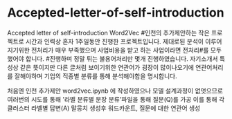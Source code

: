# Accepted-letter-of-self-introduction
Accepted letter of self-introduction Word2Vec
#인천의 추가제안하는 작은 프로젝트로 시간과 인력상 혼자 1주일동안 진행한 프로젝트입니다. 제대로된 분석이 이루어지기위한 전처리가 매우 부족했으며 사업비용을 받고 하는 사업이라면 전처리#를 모두 했어야 합니다.
#진행하며 정말 튀는 불용어처리만 몇개 진행하였습니다. 자기소개서 특성상 같은 뜻이지만 다른 글처럼 보이기위한 연관어가 굉장이 많이나오기에 연관어처리를 잘해야하며 기업의 직종별 분류를 통해 분석해야함을 명시합니다.

처음엔 인천 추가제안 word2vec.ipynb 에 작성하였으나 모델 설계과정이 없엇으므로 여러번의 시도를 통해 '라벨 분류별 문장 분류'파일을 통해 질문(Q)를 가공 이를 통해 각 클러스터 라벨별 
답변(A) 말뭉치 생성후 워드카운트, 질문에 대한 연관어 생성
